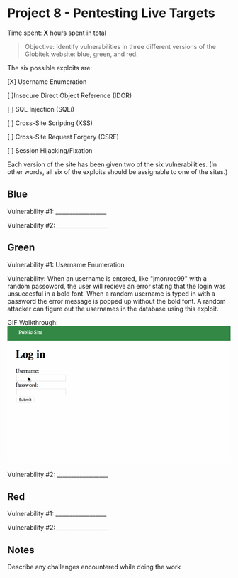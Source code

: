 # Project 8 - Pentesting Live Targets

Time spent: **X** hours spent in total

> Objective: Identify vulnerabilities in three different versions of the Globitek website: blue, green, and red.

The six possible exploits are:

[X] Username Enumeration

[ ]Insecure Direct Object Reference (IDOR)

[ ] SQL Injection (SQLi)

[ ] Cross-Site Scripting (XSS)

[ ] Cross-Site Request Forgery (CSRF)

[ ] Session Hijacking/Fixation

Each version of the site has been given two of the six vulnerabilities. (In other words, all six of the exploits should be assignable to one of the sites.)

## Blue

Vulnerability #1: __________________

Vulnerability #2: __________________


## Green

Vulnerability #1: Username Enumeration

Vulnerability: When an username is entered, like "jmonroe99" with a random passoword, the user will recieve an error stating that the login was unsuccesful in a bold font. When a random username is typed in with a password the error message is popped up without the bold font. A random attacker can figure out the usernames in the database using this exploit.

GIF Walkthrough: <img src="https://github.com/dhruvp5/CodePathCyberSecWeek8/blob/master/Asg8_0.gif?raw=true" alt="gif">

Vulnerability #2: __________________


## Red

Vulnerability #1: __________________

Vulnerability #2: __________________


## Notes

Describe any challenges encountered while doing the work
